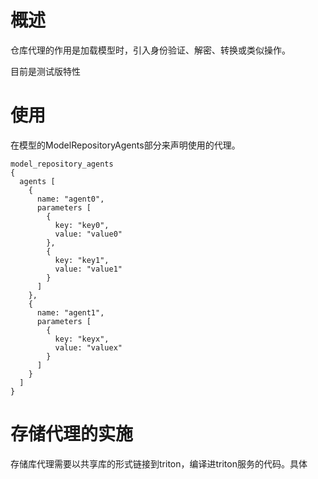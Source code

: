 # 概述
仓库代理的作用是加载模型时，引入身份验证、解密、转换或类似操作。 </p>
目前是测试版特性 </p>
# 使用
在模型的ModelRepositoryAgents部分来声明使用的代理。
```shell
model_repository_agents
{
  agents [
    {
      name: "agent0",
      parameters [
        {
          key: "key0",
          value: "value0"
        },
        {
          key: "key1",
          value: "value1"
        }
      ]
    },
    {
      name: "agent1",
      parameters [
        {
          key: "keyx",
          value: "valuex"
        }
      ]
    }
  ]
}
```
# 存储代理的实施
存储库代理需要以共享库的形式链接到triton，编译进triton服务的代码。具体